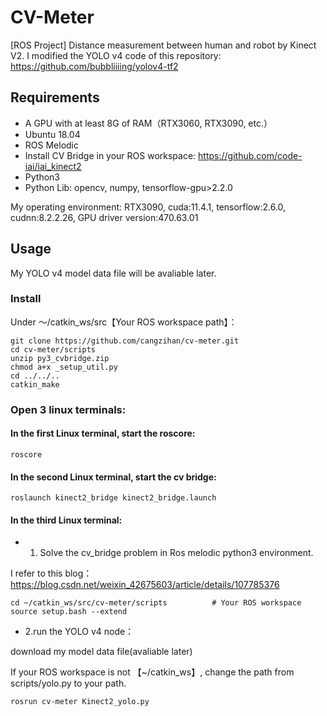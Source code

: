 # CV-Meter
[ROS Project] Distance measurement between human and robot by Kinect V2.
I modified the YOLO v4 code of this repository: https://github.com/bubbliiiing/yolov4-tf2

## Requirements
- A GPU with at least 8G of RAM（RTX3060, RTX3090, etc.）
- Ubuntu 18.04
- ROS Melodic
- Install CV Bridge in your ROS workspace: https://github.com/code-iai/iai_kinect2
- Python3
- Python Lib: opencv, numpy, tensorflow-gpu>2.2.0

My operating environment: RTX3090, cuda:11.4.1, tensorflow:2.6.0, cudnn:8.2.2.26, GPU driver version:470.63.01

## Usage
My YOLO v4 model data file will be avaliable later.

### Install
Under ～/catkin_ws/src【Your ROS workspace path】：
```
git clone https://github.com/cangzihan/cv-meter.git
cd cv-meter/scripts
unzip py3_cvbridge.zip
chmod a+x _setup_util.py
cd ../../..
catkin_make
```

### Open 3 linux terminals:
#### In the first Linux terminal, start the roscore:
```
roscore
```

#### In the second Linux terminal, start the cv bridge:
```
roslaunch kinect2_bridge kinect2_bridge.launch
```

#### In the third Linux terminal:
- 1. Solve the cv_bridge problem in Ros melodic python3 environment. 

I refer to this blog：https://blog.csdn.net/weixin_42675603/article/details/107785376
```
cd ~/catkin_ws/src/cv-meter/scripts          # Your ROS workspace
source setup.bash --extend
```

- 2.run the YOLO v4 node：

download my model data file(avaliable later)

If your ROS workspace is not 【~/catkin_ws】, change the path from scripts/yolo.py to your path.
```
rosrun cv-meter Kinect2_yolo.py
```
